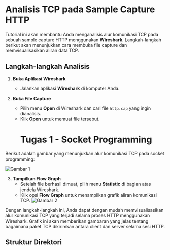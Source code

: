 # Analisis TCP pada Sample Capture HTTP

Tutorial ini akan membantu Anda menganalisis alur komunikasi TCP pada sebuah sample capture HTTP menggunakan **Wireshark**. Langkah-langkah berikut akan menunjukkan cara membuka file capture dan memvisualisasikan aliran data TCP.

## Langkah-langkah Analisis

1. **Buka Aplikasi Wireshark**
   - Jalankan aplikasi **Wireshark** di komputer Anda.

2. **Buka File Capture**
   - Pilih menu **Open** di Wireshark dan cari file `http.cap` yang ingin dianalisis.
   - Klik **Open** untuk memuat file tersebut.
     # Tugas 1 - Socket Programming

Berikut adalah gambar yang menunjukkan alur komunikasi TCP pada socket programming:

![Gambar 1](https://github.com/Harrydhe/Tugas2/blob/main/assets/gambar1.jpg)


3. **Tampilkan Flow Graph**
   - Setelah file berhasil dimuat, pilih menu **Statistic** di bagian atas jendela Wireshark.
   - Klik opsi **Flow Graph** untuk menampilkan grafik aliran komunikasi TCP.
     ![Gambar 2](https://github.com/Harrydhe/Tugas2/blob/main/assets/gambar2.jpg)


Dengan langkah-langkah ini, Anda dapat dengan mudah memvisualisasikan alur komunikasi TCP yang terjadi selama proses HTTP menggunakan Wireshark. Grafik ini akan memberikan gambaran yang jelas tentang bagaimana paket TCP dikirimkan antara client dan server selama sesi HTTP.

## Struktur Direktori

